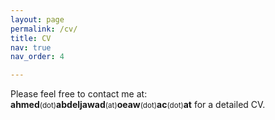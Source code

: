 ```yaml
---
layout: page
permalink: /cv/
title: CV
nav: true
nav_order: 4

---
```



Please feel free to contact me at: <b>ahmed</b><small>(dot)</small><b>abdeljawad</b><small>(at)</small><b>oeaw</b><small>(dot)</small><b>ac</b><small>(dot)</small><b>at</b>
for a detailed CV.
